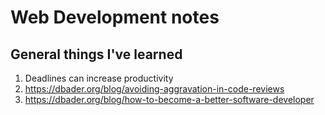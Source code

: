 # Web Development notes

## General things I've learned

1. Deadlines can increase productivity
1. https://dbader.org/blog/avoiding-aggravation-in-code-reviews
1. https://dbader.org/blog/how-to-become-a-better-software-developer
